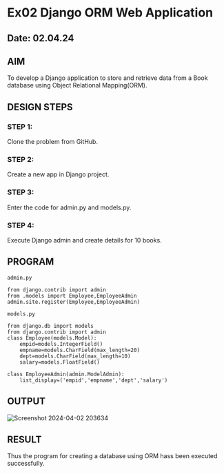 # Ex02 Django ORM Web Application
## Date: 02.04.24

## AIM
To develop a Django application to store and retrieve data from a Book database using Object Relational Mapping(ORM).

## DESIGN STEPS

### STEP 1:
Clone the problem from GitHub.

### STEP 2:
Create a new app in Django project.

### STEP 3:
Enter the code for admin.py and models.py.

### STEP 4:
Execute Django admin and create details for 10 books.

## PROGRAM

~~~
admin.py

from django.contrib import admin
from .models import Employee,EmployeeAdmin
admin.site.register(Employee,EmployeeAdmin)

models.py

from django.db import models
from django.contrib import admin
class Employee(models.Model):
    empid=models.IntegerField()
    empname=models.CharField(max_length=20)
    dept=models.CharField(max_length=10)
    salary=models.FloatField()

class EmployeeAdmin(admin.ModelAdmin):
    list_display=('empid','empname','dept','salary')
~~~

## OUTPUT

![Screenshot 2024-04-02 203634](https://github.com/Meenu2823/ORM/assets/139416219/64a025f9-4fc4-468a-bf43-56ecd73770ee)

## RESULT
Thus the program for creating a database using ORM hass been executed successfully.
